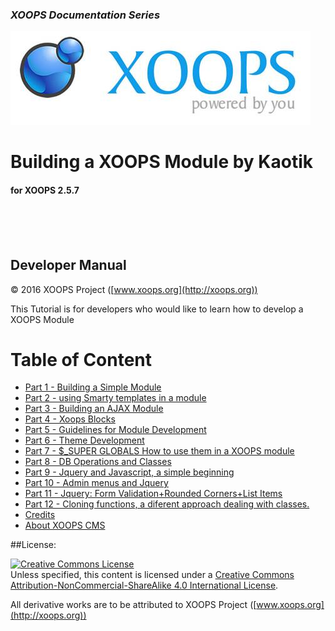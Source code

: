 ### _XOOPS Documentation Series_
![logoXoops.jpg](assets/logoXoops.jpg)

# Building a XOOPS Module by Kaotik
#### for XOOPS 2.5.7

<br><br><br>
            
## Developer Manual

© 2016 XOOPS Project ([www.xoops.org](http://xoops.org))   


This Tutorial is for developers who would like to learn how to develop a XOOPS Module


# Table of Content

* [Part 1 - Building a Simple Module](en/book/1.md)
* [Part 2 - using Smarty templates in a module](en/book/2.md)
* [Part 3 - Building an AJAX Module](en/book/3.md)
* [Part 4 - Xoops Blocks](en/book/4.md)
* [Part 5 - Guidelines for Module Development](en/book/5.md)
* [Part 6 - Theme Development](en/book/6.md)
* [Part 7 - $_SUPER GLOBALS How to use them in a XOOPS module](en/book/7.md)
* [Part 8 - DB Operations and Classes](en/book/8.md) 
* [Part 9 - Jquery and Javascript, a simple beginning](en/book/9.md)
* [Part 10 - Admin menus and Jquery](en/book/10.md)
* [Part 11 - Jquery: Form Validation+Rounded Corners+List Items](en/book/11.md)
* [Part 12 - Cloning functions, a diferent approach dealing with classes.](en/book/12.md) 
* [Credits](en/book/13.md) 
* [About XOOPS CMS](en/book/10aboutxoops.md) 

##License:

<a rel="license" href="http://creativecommons.org/licenses/by-nc-sa/4.0/"><img alt="Creative Commons License" style="border-width:0" src="https://i.creativecommons.org/l/by-nc-sa/4.0/88x31.png" /></a><br />Unless specified, this content is licensed under a <a rel="license" href="http://creativecommons.org/licenses/by-nc-sa/4.0/">Creative Commons Attribution-NonCommercial-ShareAlike 4.0 International License</a>.

All derivative works are to be attributed to XOOPS Project ([www.xoops.org](http://xoops.org))
